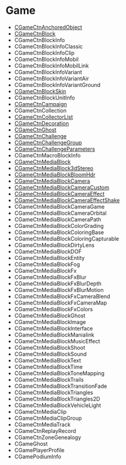 # Game

- [CGameCtnAnchoredObject](CGameCtnAnchoredObject.md)
- [CGameCtnBlock](CGameCtnBlock.md)
- CGameCtnBlockInfo
- CGameCtnBlockInfoClassic
- CGameCtnBlockInfoClip
- CGameCtnBlockInfoMobil
- CGameCtnBlockInfoMobilLink
- CGameCtnBlockInfoVariant
- CGameCtnBlockInfoVariantAir
- CGameCtnBlockInfoVariantGround
- [CGameCtnBlockSkin](CGameCtnBlockSkin.md)
- CGameCtnBlockUnitInfo
- [CGameCtnCampaign](CGameCtnCampaign.md)
- CGameCtnCollection
- [CGameCtnCollectorList](CGameCtnCollectorList.md)
- [CGameCtnDecoration](CGameCtnDecoration.md)
- [CGameCtnGhost](CGameCtnGhost.md)
- [CGameCtnChallenge](CGameCtnChallenge.md)
- [CGameCtnChallengeGroup](CGameCtnChallengeGroup.md)
- [CGameCtnChallengeParameters](CGameCtnChallengeParameters.md)
- CGameCtnMacroBlockInfo
- [CGameCtnMediaBlock](CGameCtnMediaBlock.md)
- [CGameCtnMediaBlock3dStereo](CGameCtnMediaBlock3dStereo.md)
- [CGameCtnMediaBlockBloomHdr](CGameCtnMediaBlockBloomHdr.md)
- [CGameCtnMediaBlockCamera](CGameCtnMediaBlockCamera.md)
- [CGameCtnMediaBlockCameraCustom](CGameCtnMediaBlockCameraCustom.md)
- [CGameCtnMediaBlockCameraEffect](CGameCtnMediaBlockCameraEffect.md)
- [CGameCtnMediaBlockCameraEffectShake](CGameCtnMediaBlockCameraEffectShake.md)
- CGameCtnMediaBlockCameraGame
- CGameCtnMediaBlockCameraOrbital
- CGameCtnMediaBlockCameraPath
- CGameCtnMediaBlockColorGrading
- CGameCtnMediaBlockColoringBase
- CGameCtnMediaBlockColoringCapturable
- CGameCtnMediaBlockDirtyLens
- CGameCtnMediaBlockDOF
- CGameCtnMediaBlockEntity
- CGameCtnMediaBlockFog
- CGameCtnMediaBlockFx
- CGameCtnMediaBlockFxBlur
- CGameCtnMediaBlockFxBlurDepth
- CGameCtnMediaBlockFxBlurMotion
- CGameCtnMediaBlockFxCameraBlend
- CGameCtnMediaBlockFxCameraMap
- CGameCtnMediaBlockFxColors
- CGameCtnMediaBlockGhost
- CGameCtnMediaBlockImage
- CGameCtnMediaBlockInterface
- CGameCtnMediaBlockManialink
- CGameCtnMediaBlockMusicEffect
- CGameCtnMediaBlockShoot
- CGameCtnMediaBlockSound
- CGameCtnMediaBlockText
- CGameCtnMediaBlockTime
- CGameCtnMediaBlockToneMapping
- CGameCtnMediaBlockTrails
- CGameCtnMediaBlockTransitionFade
- CGameCtnMediaBlockTriangles
- CGameCtnMediaBlockTriangles2D
- CGameCtnMediaBlockVehicleLight
- CGameCtnMediaClip
- CGameCtnMediaClipGroup
- CGameCtnMediaTrack
- CGameCtnReplayRecord
- CGameCtnZoneGenealogy
- CGameGhost
- CGamePlayerProfile
- CGamePodiumInfo